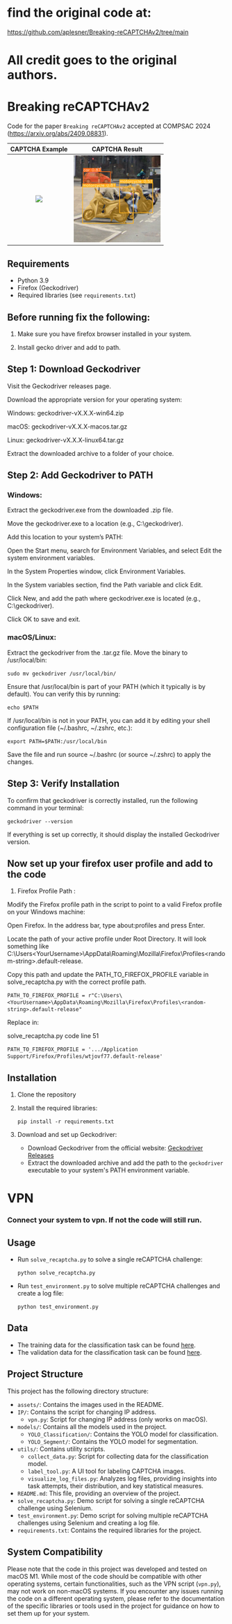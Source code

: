 # find the original code at: 
https://github.com/aplesner/Breaking-reCAPTCHAv2/tree/main

# All credit goes to the original authors.

# Breaking reCAPTCHAv2
Code for the paper `Breaking reCAPTCHAv2` accepted at COMPSAC 2024 (https://arxiv.org/abs/2409.08831).


| CAPTCHA Example | CAPTCHA Result |
|:---:|:---:|
| <img src="assets/type2_example.gif" width="200" /> | <img src="assets/type2_example_result.png" width="200" /> |

## Requirements
- Python 3.9
- Firefox (Geckodriver)
- Required libraries (see `requirements.txt`)


## Before running fix the following: 
1. Make sure you have firefox browser installed in your system. 

2. Install gecko driver and add to path.

## Step 1: Download Geckodriver
Visit the Geckodriver releases page.

Download the appropriate version for your operating system:

Windows: geckodriver-vX.X.X-win64.zip

macOS: geckodriver-vX.X.X-macos.tar.gz

Linux: geckodriver-vX.X.X-linux64.tar.gz

Extract the downloaded archive to a folder of your choice.

## Step 2: Add Geckodriver to PATH
### Windows:
Extract the geckodriver.exe from the downloaded .zip file.

Move the geckodriver.exe to a location (e.g., C:\geckodriver\).

Add this location to your system’s PATH:

Open the Start menu, search for Environment Variables, and select Edit the system environment variables.

In the System Properties window, click Environment Variables.

In the System variables section, find the Path variable and click Edit.

Click New, and add the path where geckodriver.exe is located (e.g., C:\geckodriver\).

Click OK to save and exit.

### macOS/Linux:
Extract the geckodriver from the .tar.gz file.
Move the binary to /usr/local/bin:

```
sudo mv geckodriver /usr/local/bin/
```
Ensure that /usr/local/bin is part of your PATH (which it typically is by default). You can verify this by running:
```
echo $PATH
```
If /usr/local/bin is not in your PATH, you can add it by editing your shell configuration file (~/.bashrc, ~/.zshrc, etc.):
```
export PATH=$PATH:/usr/local/bin
```
Save the file and run source ~/.bashrc (or source ~/.zshrc) to apply the changes.

## Step 3: Verify Installation
To confirm that geckodriver is correctly installed, run the following command in your terminal:
```
geckodriver --version
```
If everything is set up correctly, it should display the installed Geckodriver version.


## Now set up your firefox user profile and add to the code 

1. Firefox Profile Path :

Modify the Firefox profile path in the script to point to a valid Firefox profile on your Windows machine:

Open Firefox.
In the address bar, type about:profiles and press Enter.

Locate the path of your active profile under Root Directory. It will look something like 
C:\Users\<YourUsername>\AppData\Roaming\Mozilla\Firefox\Profiles\<random-string>.default-release.

Copy this path and update the PATH_TO_FIREFOX_PROFILE variable in solve_recaptcha.py with the correct profile path.

```
PATH_TO_FIREFOX_PROFILE = r"C:\Users\<YourUsername>\AppData\Roaming\Mozilla\Firefox\Profiles\<random-string>.default-release"
```
Replace in: 

solve_recaptcha.py code line 51
```
PATH_TO_FIREFOX_PROFILE = '.../Application Support/Firefox/Profiles/wtjovf77.default-release'
```
## Installation
1. Clone the repository

2. Install the required libraries:
   ```
   pip install -r requirements.txt
   ```

3. Download and set up Geckodriver:
   - Download Geckodriver from the official website: [Geckodriver Releases](https://github.com/mozilla/geckodriver/releases)
   - Extract the downloaded archive and add the path to the `geckodriver` executable to your system's PATH environment variable.

# VPN 
### Connect your system to vpn. If not the code will still run. 


## Usage
- Run `solve_recaptcha.py` to solve a single reCAPTCHA challenge:
  ```
  python solve_recaptcha.py
  ```

- Run `test_environment.py` to solve multiple reCAPTCHA challenges and create a log file:
  ```
  python test_environment.py
  ```

## Data
- The training data for the classification task can be found [here](https://drive.google.com/drive/folders/19kET6PFXHaHZqzr9DU_ZsgX-n13Ef4sj?usp=sharing).
- The validation data for the classification task can be found [here](https://drive.google.com/drive/folders/19kG2NQls2iH1sUq0js0MOArBiJiOmVGM?usp=sharing).

## Project Structure
This project has the following directory structure:

- `assets/`: Contains the images used in the README.
- `IP/`: Contains the script for changing IP address.
  - `vpn.py`: Script for changing IP address (only works on macOS).
- `models/`: Contains all the models used in the project.
  - `YOLO_Classification/`: Contains the YOLO model for classification.
  - `YOLO_Segment/`: Contains the YOLO model for segmentation.
- `utils/`: Contains utility scripts.
  - `collect_data.py`: Script for collecting data for the classification model.
  - `label_tool.py`: A UI tool for labeling CAPTCHA images.
  - `visualize_log_files.py`: Analyzes log files, providing insights into task attempts, their distribution, and key statistical measures.
- `README.md`: This file, providing an overview of the project.
- `solve_recaptcha.py`: Demo script for solving a single reCAPTCHA challenge using Selenium.
- `test_environment.py`: Demo script for solving multiple reCAPTCHA challenges using Selenium and creating a log file.
- `requirements.txt`: Contains the required libraries for the project.

## System Compatibility
Please note that the code in this project was developed and tested on macOS M1. While most of the code should be compatible with other operating systems, certain functionalities, such as the VPN script (`vpn.py`), may not work on non-macOS systems. If you encounter any issues running the code on a different operating system, please refer to the documentation of the specific libraries or tools used in the project for guidance on how to set them up for your system.

